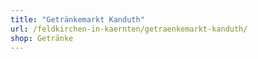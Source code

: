 ```yaml
---
title: "Getränkemarkt Kanduth"
url: /feldkirchen-in-kaernten/getraenkemarkt-kanduth/
shop: Getränke
---
```

